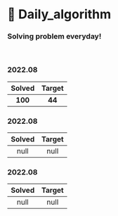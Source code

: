 # 🌈 Daily_algorithm


### Solving problem everyday!
<br/>

### 2022.08
|**Solved**|**Target**|
|:----:|:-----:|
|**100**|**44**|

### 2022.08
|**Solved**|**Target**|
|:----:|:-----:|
|null|null|

### 2022.08
|**Solved**|**Target**|
|:----:|:-----:|
|null|null|
